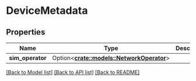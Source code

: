 # DeviceMetadata

## Properties

Name | Type | Description | Notes
------------ | ------------- | ------------- | -------------
**sim_operator** | Option<[**crate::models::NetworkOperator**](NetworkOperator.md)> |  | [optional]

[[Back to Model list]](../README.md#documentation-for-models) [[Back to API list]](../README.md#documentation-for-api-endpoints) [[Back to README]](../README.md)


